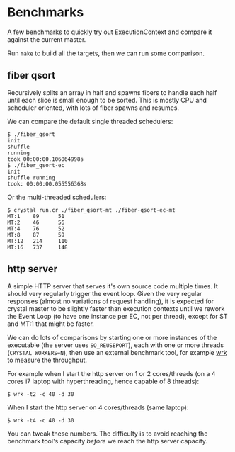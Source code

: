 # Benchmarks

A few benchmarks to quickly try out ExecutionContext and compare it against
the current master.

Run `make` to build all the targets, then we can run some comparison.

## fiber qsort

Recursively splits an array in half and spawns fibers to handle each half until
each slice is small enough to be sorted. This is mostly CPU and scheduler
oriented, with lots of fiber spawns and resumes.

We can compare the default single threaded schedulers:

```console
$ ./fiber_qsort
init
shuffle
running
took 00:00:00.106064998s
$ ./fiber_qsort-ec
init
shuffle running
took: 00:00:00.055556368s
```

Or the multi-threaded schedulers:

```console
$ crystal run.cr ./fiber_qsort-mt ./fiber-qsort-ec-mt
MT:1    89      51
MT:2    46      56
MT:4    76      52
MT:8    87      59
MT:12   214     110
MT:16   737     148
```

## http server

A simple HTTP server that serves it's own source code multiple times. It should
very regularly trigger the event loop. Given the very regular responses (almost
no variations of request handling), it is expected for crystal master to be
slightly faster than execution contexts until we rework the Event Loop (to have
one instance per EC, not per thread), except for ST and MT:1 that might be
faster.

We can do lots of comparisons by starting one or more instances of the
executable (the server uses `SO_REUSEPORT`), each with one or more threads
(`CRYSTAL_WORKERS=N`), then use an external benchmark tool, for example
[wrk](https://github.com/wg/wrk) to measure the throughput.

For example when I start the http server on 1 or 2 cores/threads (on a 4 cores
i7 laptop with hyperthreading, hence capable of 8 threads):

```console
$ wrk -t2 -c 40 -d 30
```

When I start the http server on 4 cores/threads (same laptop):

```console
$ wrk -t4 -c 40 -d 30
```

You can tweak these numbers. The difficulty is to avoid reaching the benchmark
tool's capacity _before_ we reach the http server capacity.

